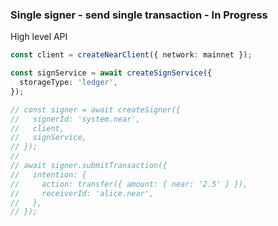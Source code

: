 ### Single signer - send single transaction - In Progress

High level API

```ts
const client = createNearClient({ network: mainnet });

const signService = await createSignService({
  storageType: 'ledger',
});

// const signer = await createSigner({
//   signerId: 'system.near',
//   client,
//   signService,
// });
//
// await signer.submitTransaction({
//   intention: {
//     action: transfer({ amount: { near: '2.5' } }),
//     receiverId: 'alice.near',
//   },
// });
```
